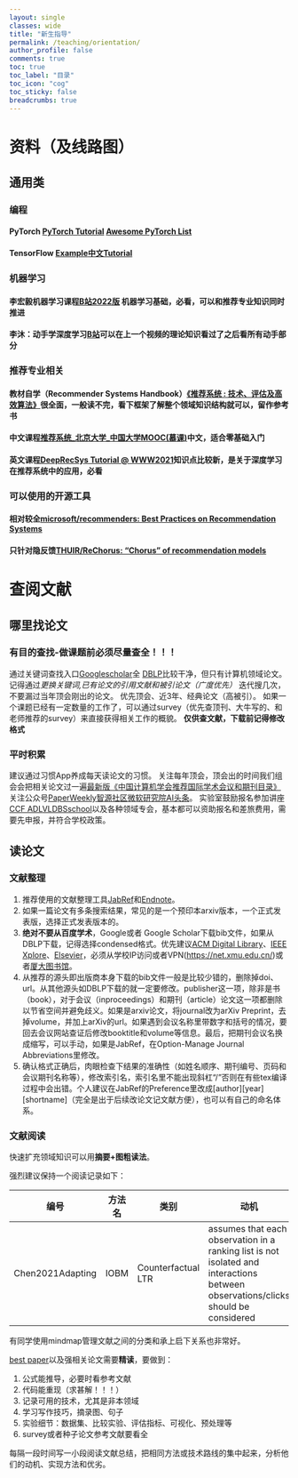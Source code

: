 ```yaml
---
layout: single
classes: wide
title: "新生指导"
permalink: /teaching/orientation/
author_profile: false
comments: true
toc: true
toc_label: "目录"
toc_icon: "cog"
toc_sticky: false
breadcrumbs: true 
---
```

# 资料（及线路图） 

## 通用类
 
### 编程

#### PyTorch [PyTorch Tutorial](https://github.com/yunjey/pytorch-tutorial) [Awesome PyTorch List](https://github.com/bharathgs/Awesome-pytorch-list)
#### TensorFlow [Example](https://github.com/aymericdamien/TensorFlow-Examples)[中文Tutorial](https://github.com/czy36mengfei/tensorflow2_tutorials_chinese)

### 机器学习

#### 李宏毅机器学习课程[B站2022版](https://www.bilibili.com/video/BV1Wv411h7kN?spm_id_from=333.337.search-card.all.click) 机器学习基础，必看，可以和推荐专业知识同时推进
#### 李沐：动手学深度学习[B站](https://space.bilibili.com/1567748478/channel/seriesdetail?sid=358497)可以在上一个视频的理论知识看过了之后看所有动手部分

### 推荐专业相关

#### 教材自学（Recommender Systems Handbook）[《推荐系统 : 技术、评估及高效算法》](https://manongbook.com/download/909.html)很全面，一般读不完，看下框架了解整个领域知识结构就可以，留作参考书

#### 中文课程[推荐系统_北京大学_中国大学MOOC(慕课)](https://www.icourse163.org/course/PKU-1464038187?from=searchPage)中文，适合零基础入门

#### 英文课程[DeepRecSys Tutorial @ WWW2021](deeprs-tutorial.github.io)知识点比较新，是关于深度学习在推荐系统中的应用，必看

### 可以使用的开源工具

#### 相对较全[microsoft/recommenders: Best Practices on Recommendation Systems](https://github.com/microsoft/recommenders)
#### 只针对隐反馈[THUIR/ReChorus: “Chorus” of recommendation models](https://github.com/THUIR/ReChorus)

# 查阅文献

## 哪里找论文

### 有目的查找-做课题前必须尽量查全！！！
通过关键词查找入口[Googlescholar](scholar.google.com)全 [DBLP](https://dblp.uni-trier.de/)比较干净，但只有计算机领域论文。
记得通过*更换关键词,已有论文的引用文献和被引论文（广度优先）* 迭代搜几次，不要漏过当年顶会刚出的论文。
优先顶会、近3年、经典论文（高被引）。
如果一个课题已经有一定数量的工作了，可以通过survey（优先查顶刊、大牛写的、和老师推荐的survey）来直接获得相关工作的概貌。
**仅供查文献，下载前记得修改格式**

### 平时积累
建议通过习惯App养成每天读论文的习惯。
关注每年顶会，顶会出的时间我们组会会把相关论文过一遍[最新版《中国计算机学会推荐国际学术会议和期刊目录》](https://www.ccf.org.cn/Academic_Evaluation/By_category/)
关注公众号[PaperWeekly](https://www.jiqizhixin.com/columns/paperweekly)[智源社区](https://hub.baai.ac.cn/)[微软研究院AI头条](https://www.jiqizhixin.com/columns/Microsoft_AI)。
实验室鼓励报名参加讲座[CCF ADL](https://www.ccf.org.cn/Activities/Training/ADL/)[VLDBSschool](http://vldbss.org/)以及各种领域专会，基本都可以资助报名和差旅费用，需要先申报，并符合学校政策。

## 读论文
### 文献整理
1. 推荐使用的文献整理工具[JabRef](https://www.jabref.org/)和[Endnote](https://net.xmu.edu.cn/)。
2. 如果一篇论文有多条搜索结果，常见的是一个预印本arxiv版本，一个正式发表版，选择正式发表版本的。
3. **绝对不要从百度学术**，Google或者 Google Scholar下载bib文件，如果从DBLP下载，记得选择condensed格式。优先建议[ACM Digital Library](https://dl.acm.org/)、[IEEE Xplore](https://ieeexplore.ieee.org/Xplore/home.jsp)、[Elsevier](https://www.sciencedirect.com/)，必须从学校IP访问或者VPN(https://net.xmu.edu.cn/)或者[厦大图书馆](https://library.xmu.edu.cn/)。
4. 从推荐的源头即出版商本身下载的bib文件一般是比较少错的，删除掉doi、url。从其他源头如DBLP下载的就一定要修改。publisher这一项，除非是书（book），对于会议（inproceedings）和期刊（article）论文这一项都删除以节省空间并避免歧义。如果是arxiv论文，将journal改为arXiv Preprint，去掉volume，并加上arXiv的url。如果遇到会议名称里带数字和括号的情况，要回去会议网站查证后修改booktitle和volume等信息。最后，把期刊会议名换成缩写，可以手动，如果是JabRef，在Option-Manage Journal Abbreviations里修改。
5. 确认格式正确后，肉眼检查下结果的准确性（如姓名顺序、期刊编号、页码和会议期刊名称等），修改索引名，索引名里不能出现斜杠“/”否则在有些tex编译过程中会出错。个人建议在JabRef的Preference里改成[author][year][shortname]（完全是出于后续改论文记文献方便），也可以有自己的命名体系。

### 文献阅读
快速扩充领域知识可以用**摘要+图粗读法**。

强烈建议保持一个阅读记录如下：

|编号|方法名|类别|动机|实现|结果|开源|
|----|-----|----|---|----|----|----|
|Chen2021Adapting|IOBM|Counterfactual LTR|assumes that each observation in a ranking list is not isolated and interactions between observations/clicks should be considered|click/position/query -> embedding ->attention ->BiLSTM-FFN|ranking results (MRR + NDCG) on Amazon Books|github.com|

有同学使用mindmap管理文献之间的分类和承上启下关系也非常好。

[best paper](https://jeffhuang.com/best_paper_awards/)以及强相关论文需要**精读**，要做到：
1. 公式能推导，必要时看参考文献
2. 代码能重现（求甚解！！！）
3. 记录可用的技术，尤其是非本领域
4. 学习写作技巧，摘录图、句子
5. 实验细节：数据集、比较实验、评估指标、可视化、预处理等
6. survey或者种子论文参考文献要看全

每隔一段时间写一小段阅读文献总结，把相同方法或技术路线的集中起来，分析他们的动机、实现方法和优劣。
